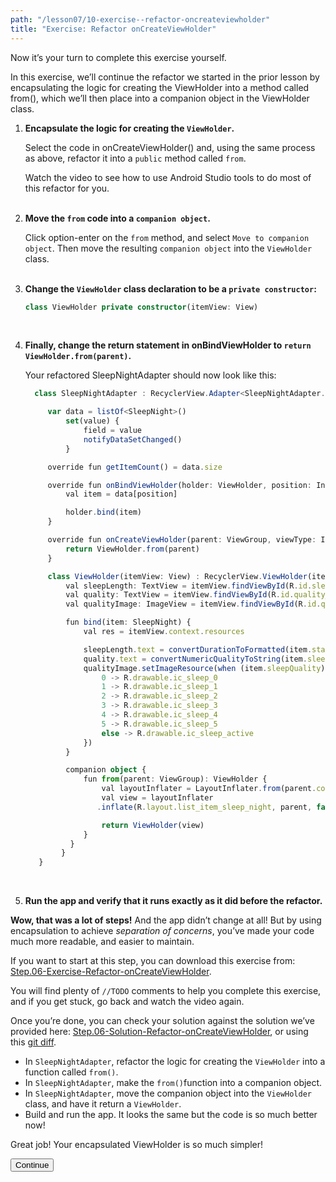 ```yaml
---
path: "/lesson07/10-exercise--refactor-oncreateviewholder"
title: "Exercise: Refactor onCreateViewHolder"
---
```


<youtube id="JmANi69w8pQ"></youtube>

<p>Now it’s your turn to complete this exercise yourself.</p>
<p>In this exercise, we’ll continue the refactor we started in the prior lesson by encapsulating the logic for creating the ViewHolder into a method called from(), which we’ll then place into a companion object in the ViewHolder class.</p>
<ol>
<li><p><strong>Encapsulate the logic for creating the <code>ViewHolder</code>.</strong></p>
<p>Select the code in onCreateViewHolder() and, using the same process as above, refactor it into a <code>public</code> method called <code>from</code>.</p>
<p>Watch the video to see how to use Android Studio tools to do most of this refactor for you.
<br><br></p>
</li>
<li><p><strong>Move the <code>from</code> code into a <code>companion object</code>.</strong></p>
<p>Click option-enter on the <code>from</code> method, and select <code>Move to companion object</code>.  Then move the resulting <code>companion object</code> into the <code>ViewHolder</code> class.
<br><br></p>
</li>
<li><p><strong>Change the <code>ViewHolder</code> class declaration to be a <code>private constructor</code>:</strong></p>

```ts
class ViewHolder private constructor(itemView: View)
```

<p><br></p>
</li>
<li><p><strong>Finally, change the return statement in onBindViewHolder to <code>return ViewHolder.from(parent)</code>.</strong></p>
<p>Your refactored SleepNightAdapter should now look like this:</p>

```ts
  class SleepNightAdapter : RecyclerView.Adapter<SleepNightAdapter.ViewHolder>() {

     var data = listOf<SleepNight>()
         set(value) {
             field = value
             notifyDataSetChanged()
         }

     override fun getItemCount() = data.size

     override fun onBindViewHolder(holder: ViewHolder, position: Int) {
         val item = data[position]

         holder.bind(item)
     }

     override fun onCreateViewHolder(parent: ViewGroup, viewType: Int): ViewHolder {
         return ViewHolder.from(parent)
     }

     class ViewHolder(itemView: View) : RecyclerView.ViewHolder(itemView){
         val sleepLength: TextView = itemView.findViewById(R.id.sleep_length)
         val quality: TextView = itemView.findViewById(R.id.quality_string)
         val qualityImage: ImageView = itemView.findViewById(R.id.quality_image)

         fun bind(item: SleepNight) {
             val res = itemView.context.resources

             sleepLength.text = convertDurationToFormatted(item.startTimeMilli, item.endTimeMilli, res)
             quality.text = convertNumericQualityToString(item.sleepQuality, res)
             qualityImage.setImageResource(when (item.sleepQuality) {
                 0 -> R.drawable.ic_sleep_0
                 1 -> R.drawable.ic_sleep_1
                 2 -> R.drawable.ic_sleep_2
                 3 -> R.drawable.ic_sleep_3
                 4 -> R.drawable.ic_sleep_4
                 5 -> R.drawable.ic_sleep_5
                 else -> R.drawable.ic_sleep_active
             })
         }

         companion object {
             fun from(parent: ViewGroup): ViewHolder {
                 val layoutInflater = LayoutInflater.from(parent.context)
                 val view = layoutInflater
                .inflate(R.layout.list_item_sleep_night, parent, false)

                 return ViewHolder(view)
             }
          }
        }
   }
```

<p><br></p>
</li>
<li><p><strong>Run the app and verify that it runs exactly as it did before the refactor.</strong></p>
</li>
</ol>
<p><strong>Wow, that was a lot of steps!</strong> And the app didn’t change at all! But by using encapsulation to achieve <em>separation of concerns</em>, you’ve made your code much more readable, and easier to maintain. </p>
<p>If you want to start at this step, you can download this exercise from: <a target="_blank" href="https://github.com/udacity/andfun-kotlin-sleep-tracker-with-recyclerview/archive/Step.06-Exercise-Refactor-onCreateViewHolder.zip">Step.06-Exercise-Refactor-onCreateViewHolder</a>.</p>
<p>You will find plenty of <code>//TODO</code> comments to help you complete this exercise, and if you get stuck, go back and watch the video again.</p>
<p>Once you’re done, you can check your solution against the solution we’ve provided here: <a target="_blank" href="https://github.com/udacity/andfun-kotlin-sleep-tracker-with-recyclerview/tree/Step.06-Solution-Refactor-onCreateViewHolder">Step.06-Solution-Refactor-onCreateViewHolder</a>, or using this <a target="_blank" href="https://github.com/udacity/andfun-kotlin-sleep-tracker-with-recyclerview/compare/Step.06-Exercise-Refactor-onCreateViewHolder...Step.06-Solution-Refactor-onCreateViewHolder">git diff</a>.</p>

<text-box variant='learningObjectives' name='Complete these steps to refactor onCreateViewHolder().'>

- In <code>SleepNightAdapter</code>, refactor the logic for creating the <code>ViewHolder</code> into a function called <code>from()</code>.
- In <code>SleepNightAdapter</code>, make the <code>from()</code>function into a companion object.
- In <code>SleepNightAdapter</code>, move the companion object into the <code>ViewHolder</code> class, and have it return a <code>ViewHolder</code>.
- Build and run the app.  It looks the same but the code is so much better now!

</text-box>

<p>Great job! Your encapsulated ViewHolder is so much simpler!</p>
<button>Continue</button>
